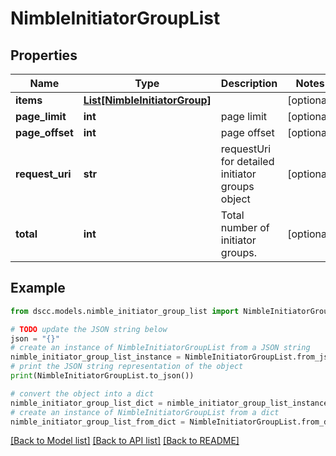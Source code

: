 # NimbleInitiatorGroupList


## Properties

Name | Type | Description | Notes
------------ | ------------- | ------------- | -------------
**items** | [**List[NimbleInitiatorGroup]**](NimbleInitiatorGroup.md) |  | [optional] 
**page_limit** | **int** | page limit | [optional] 
**page_offset** | **int** | page offset | [optional] 
**request_uri** | **str** | requestUri for detailed initiator groups object | [optional] 
**total** | **int** | Total number of initiator groups. | [optional] 

## Example

```python
from dscc.models.nimble_initiator_group_list import NimbleInitiatorGroupList

# TODO update the JSON string below
json = "{}"
# create an instance of NimbleInitiatorGroupList from a JSON string
nimble_initiator_group_list_instance = NimbleInitiatorGroupList.from_json(json)
# print the JSON string representation of the object
print(NimbleInitiatorGroupList.to_json())

# convert the object into a dict
nimble_initiator_group_list_dict = nimble_initiator_group_list_instance.to_dict()
# create an instance of NimbleInitiatorGroupList from a dict
nimble_initiator_group_list_from_dict = NimbleInitiatorGroupList.from_dict(nimble_initiator_group_list_dict)
```
[[Back to Model list]](../README.md#documentation-for-models) [[Back to API list]](../README.md#documentation-for-api-endpoints) [[Back to README]](../README.md)


